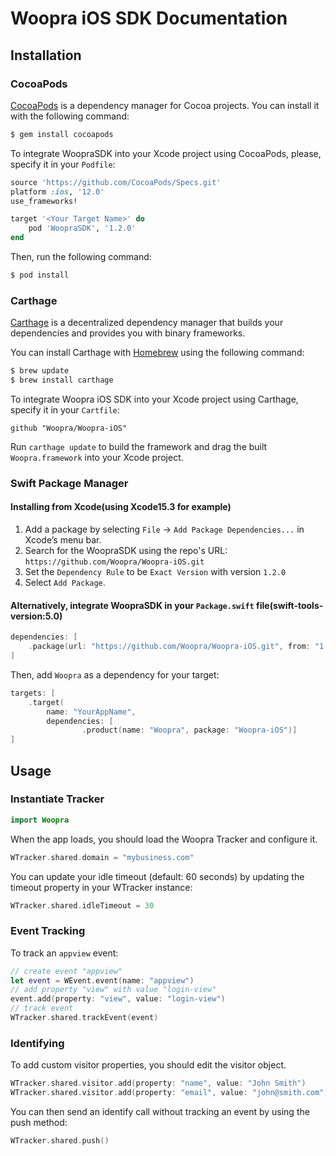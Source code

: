 # Woopra iOS SDK Documentation

## Installation

### CocoaPods

[CocoaPods](http://cocoapods.org) is a dependency manager for Cocoa projects. You can install it with the following command:

```bash
$ gem install cocoapods
```

To integrate WoopraSDK into your Xcode project using CocoaPods, please, specify it in your `Podfile`:

```ruby
source 'https://github.com/CocoaPods/Specs.git'
platform :ios, '12.0'
use_frameworks!

target '<Your Target Name>' do
    pod 'WoopraSDK', '1.2.0'
end
```

Then, run the following command:

```bash
$ pod install
```

### Carthage

[Carthage](https://github.com/Carthage/Carthage) is a decentralized dependency manager that builds your dependencies and provides you with binary frameworks.

You can install Carthage with [Homebrew](http://brew.sh/) using the following command:

```bash
$ brew update
$ brew install carthage
```

To integrate Woopra iOS SDK into your Xcode project using Carthage, specify it in your `Cartfile`:

```ogdl
github "Woopra/Woopra-iOS"
```

Run `carthage update` to build the framework and drag the built `Woopra.framework` into your Xcode project.

### Swift Package Manager

#### Installing from Xcode(using Xcode15.3 for example)

1. Add a package by selecting `File` → `Add Package Dependencies...` in Xcode’s menu bar.
2. Search for the WoopraSDK using the repo's URL: `https://github.com/Woopra/Woopra-iOS.git`
3. Set the `Dependency Rule` to be `Exact Version` with version `1.2.0`
4. Select `Add Package`.

#### Alternatively, integrate WoopraSDK in your `Package.swift` file(swift-tools-version:5.0)

```swift
dependencies: [
    .package(url: "https://github.com/Woopra/Woopra-iOS.git", from: "1.2.0")
]
```

Then, add `Woopra` as a dependency for your target:

```swift
targets: [
    .target(
        name: "YourAppName",
        dependencies: [
                .product(name: "Woopra", package: "Woopra-iOS")]
]
```

## Usage

### Instantiate Tracker

```swift
import Woopra
```

When the app loads, you should load the Woopra Tracker and configure it.

``` swift
WTracker.shared.domain = "mybusiness.com"
```

You can update your idle timeout (default: 60 seconds) by updating the timeout property in your WTracker instance:

``` swift
WTracker.shared.idleTimeout = 30
```

### Event Tracking

To track an `appview` event:

``` swift
// create event "appview"
let event = WEvent.event(name: "appview")
// add property "view" with value "login-view"
event.add(property: "view", value: "login-view")
// track event
WTracker.shared.trackEvent(event)
```

### Identifying

To add custom visitor properties, you should edit the visitor object.

``` swift
WTracker.shared.visitor.add(property: "name", value: "John Smith")
WTracker.shared.visitor.add(property: "email", value: "john@smith.com")
```

You can then send an identify call without tracking an event by using the push method:

``` swift
WTracker.shared.push()
```
